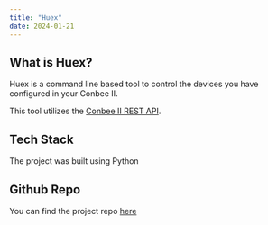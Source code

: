 ```yaml
---
title: "Huex"
date: 2024-01-21
---
```


## What is Huex?

Huex is a command line based tool to control the devices you have configured in your Conbee II.

This tool utilizes the [Conbee II REST API](https://dresden-elektronik.github.io/deconz-rest-doc/).

## Tech Stack

The project was built using Python

## Github Repo

You can find the project repo [here](https://github.com/s1lvax/huex)
